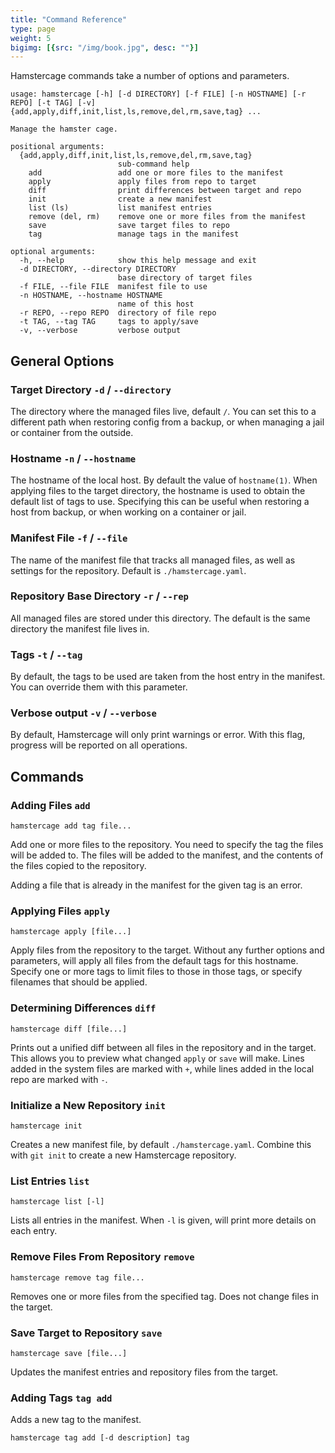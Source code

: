 ```yaml
---
title: "Command Reference"
type: page
weight: 5
bigimg: [{src: "/img/book.jpg", desc: ""}]
---
```


Hamstercage commands take a number of options and parameters.

```
usage: hamstercage [-h] [-d DIRECTORY] [-f FILE] [-n HOSTNAME] [-r REPO] [-t TAG] [-v] {add,apply,diff,init,list,ls,remove,del,rm,save,tag} ...

Manage the hamster cage.

positional arguments:
  {add,apply,diff,init,list,ls,remove,del,rm,save,tag}
                        sub-command help
    add                 add one or more files to the manifest
    apply               apply files from repo to target
    diff                print differences between target and repo
    init                create a new manifest
    list (ls)           list manifest entries
    remove (del, rm)    remove one or more files from the manifest
    save                save target files to repo
    tag                 manage tags in the manifest

optional arguments:
  -h, --help            show this help message and exit
  -d DIRECTORY, --directory DIRECTORY
                        base directory of target files
  -f FILE, --file FILE  manifest file to use
  -n HOSTNAME, --hostname HOSTNAME
                        name of this host
  -r REPO, --repo REPO  directory of file repo
  -t TAG, --tag TAG     tags to apply/save
  -v, --verbose         verbose output
```

## General Options

### Target Directory `-d` / `--directory`

The directory where the managed files live, default `/`. You can set this to a different path when restoring config from a backup, or when managing a jail or container from the outside.

### Hostname `-n` / `--hostname`

The hostname of the local host. By default the value of `hostname(1)`. When applying files to the target directory, the hostname is used to obtain the default list of tags to use. Specifying this can be useful when restoring a host from backup, or when working on a container or jail.

### Manifest File `-f` / `--file`

The name of the manifest file that tracks all managed files, as well as settings for the repository. Default is `./hamstercage.yaml`.

### Repository Base Directory `-r` / `--rep`

All managed files are stored under this directory. The default is the same directory the manifest file lives in.

### Tags `-t` / `--tag`

By default, the tags to be used are taken from the host entry in the manifest. You can override them with this parameter.

### Verbose output `-v` / `--verbose`

By default, Hamstercage will only print warnings or error. With this flag, progress will be reported on all operations.

## Commands

### Adding Files `add`

```shell
hamstercage add tag file...
```

Add one or more files to the repository. You need to specify the tag the files will be added to. The files will be added to the manifest, and the contents of the files copied to the repository.

Adding a file that is already in the manifest for the given tag is an error.

### Applying Files `apply`

```shell
hamstercage apply [file...]
```

Apply files from the repository to the target. Without any further options and parameters, will apply all files from the default tags for this hostname. Specify one or more tags to limit files to those in those tags, or specify filenames that should be applied.

### Determining Differences `diff`

```shell
hamstercage diff [file...]
```
Prints out a unified diff between all files in the repository and in the target. This allows you to preview what changed `apply` or `save` will make. Lines added in the system files are marked with `+`, while lines added in the local repo are marked with `-`.

### Initialize a New Repository `init`

```shell
hamstercage init
```

Creates a new manifest file, by default `./hamstercage.yaml`. Combine this with `git init` to create a new Hamstercage repository.

### List Entries `list`

```shell
hamstercage list [-l]
```
Lists all entries in the manifest. When `-l` is given, will print more details on each entry.

### Remove Files From Repository `remove`

```shell
hamstercage remove tag file...
```

Removes one or more files from the specified tag. Does not change files in the target.

### Save Target to Repository `save`

```shell
hamstercage save [file...]
```

Updates the manifest entries and repository files from the target.

### Adding Tags `tag add`

Adds a new tag to the manifest.

```shell
hamstercage tag add [-d description] tag
```
